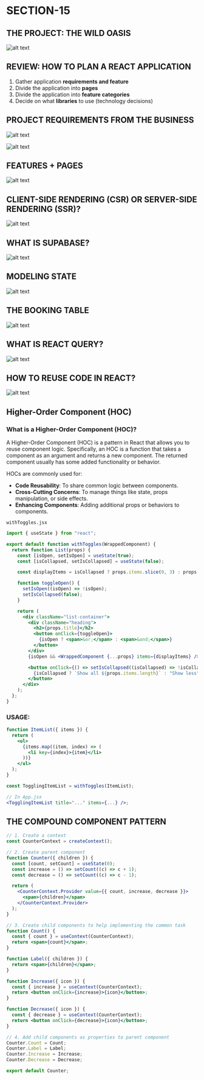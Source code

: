# SECTION-15

## THE PROJECT: THE WILD OASIS

![alt text](image.png)

## REVIEW: HOW TO PLAN A REACT APPLICATION

1. Gather application **requirements and feature**
2. Divide the application into **pages**
3. Divide the application into **feature categories**
4. Decide on what **libraries** to use (technology decisions)

## PROJECT REQUIREMENTS FROM THE BUSINESS

![alt text](image-1.png)

![alt text](image-2.png)

## FEATURES + PAGES

![alt text](image-3.png)

## CLIENT-SIDE RENDERING (CSR) OR SERVER-SIDE RENDERING (SSR)?

![alt text](image-4.png)

## WHAT IS SUPABASE?

![alt text](image-5.png)

## MODELING STATE

![alt text](image-6.png)

## THE BOOKING TABLE

![alt text](image-7.png)

## WHAT IS REACT QUERY?

![alt text](image-8.png)

## HOW TO REUSE CODE IN REACT?

![alt text](image-9.png)

## Higher-Order Component (HOC)

### What is a Higher-Order Component (HOC)?

A Higher-Order Component (HOC) is a pattern in React that allows you to reuse component logic. Specifically, an HOC is a function that takes a component as an argument and returns a new component. The returned component usually has some added functionality or behavior.

HOCs are commonly used for:

- **Code Reusability**: To share common logic between components.
- **Cross-Cutting Concerns**: To manage things like state, props manipulation, or side effects.
- **Enhancing Components**: Adding additional props or behaviors to components.

`withToggles.jsx`

```jsx
import { useState } from "react";

export default function withToggles(WrappedComponent) {
  return function List(props) {
    const [isOpen, setIsOpen] = useState(true);
    const [isCollapsed, setIsCollapsed] = useState(false);

    const displayItems = isCollapsed ? props.items.slice(0, 3) : props.items;

    function toggleOpen() {
      setIsOpen((isOpen) => !isOpen);
      setIsCollapsed(false);
    }

    return (
      <div className="list-container">
        <div className="heading">
          <h2>{props.title}</h2>
          <button onClick={toggleOpen}>
            {isOpen ? <span>&or;</span> : <span>&and;</span>}
          </button>
        </div>
        {isOpen && <WrappedComponent {...props} items={displayItems} />}

        <button onClick={() => setIsCollapsed((isCollapsed) => !isCollapsed)}>
          {isCollapsed ? `Show all ${props.items.length}` : "Show less"}
        </button>
      </div>
    );
  };
}
```

### USAGE:

```jsx
function ItemList({ items }) {
  return (
    <ul>
      {items.map((item, index) => (
        <li key={index}>{item}</li>
      ))}
    </ul>
  );
}

const TogglingItemList = withToggles(ItemList);

// In App.jsx
<TogglingItemList title="..." items={...} />;
```

## THE COMPOUND COMPONENT PATTERN

```jsx
// 1. Create a context
const CounterContext = createContext();

// 2. Create parent component
function Counter({ children }) {
  const [count, setCount] = useState(0);
  const increase = () => setCount((c) => c + 1);
  const decrease = () => setCount((c) => c - 1);

  return (
    <CounterContext.Provider value={{ count, increase, decrease }}>
      <span>{children}</span>
    </CounterContext.Provider>
  );
}

// 3. Create child components to help implementing the common task
function Count() {
  const { count } = useContext(CounterContext);
  return <span>{count}</span>;
}

function Label({ children }) {
  return <span>{children}</span>;
}

function Increase({ icon }) {
  const { increase } = useContext(CounterContext);
  return <button onClick={increase}>{icon}</button>;
}

function Decrease({ icon }) {
  const { decrease } = useContext(CounterContext);
  return <button onClick={decrease}>{icon}</button>;
}

// 4. Add child components as properties to parent component
Counter.Count = Count;
Counter.Label = Label;
Counter.Increase = Increase;
Counter.Decrease = Decrease;

export default Counter;
```
